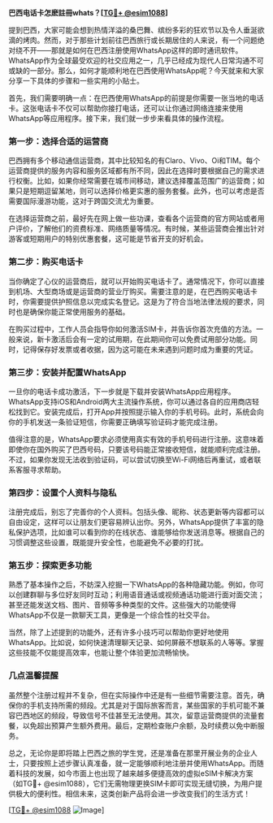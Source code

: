 **巴西电话卡怎麽註冊whats？[[TG💪+ @esim1088](https://t.me/s/esim1088)]**

提到巴西，大家可能会想到热情洋溢的桑巴舞、缤纷多彩的狂欢节以及令人垂涎欲滴的烤肉。然而，对于那些计划前往巴西旅行或长期居住的人来说，有一个问题绝对绕不开——那就是如何在巴西注册使用WhatsApp这样的即时通讯软件。WhatsApp作为全球最受欢迎的社交应用之一，几乎已经成为现代人日常沟通不可或缺的一部分。那么，如何才能顺利地在巴西使用WhatsApp呢？今天就来和大家分享一下具体的步骤和一些实用的小贴士。

首先，我们需要明确一点：在巴西使用WhatsApp的前提是你需要一张当地的电话卡。这张电话卡不仅可以帮助你接打电话，还可以让你通过网络连接来使用WhatsApp等应用程序。接下来，我们就一步步来看具体的操作流程。

### **第一步：选择合适的运营商**
巴西拥有多个移动通信运营商，其中比较知名的有Claro、Vivo、Oi和TIM。每个运营商提供的服务内容和服务区域都有所不同，因此在选择时要根据自己的需求进行权衡。比如，如果你经常需要在城市间移动，建议选择覆盖范围广的运营商；如果只是短期逗留某地，则可以选择价格更实惠的服务套餐。此外，也可以考虑是否需要国际漫游功能，这对于跨国交流尤为重要。

在选择运营商之前，最好先在网上做一些功课，查看各个运营商的官方网站或者用户评价，了解他们的资费标准、网络质量等情况。有时候，某些运营商会推出针对游客或短期用户的特别优惠套餐，这可能是节省开支的好机会。

### **第二步：购买电话卡**
当你确定了心仪的运营商后，就可以开始购买电话卡了。通常情况下，你可以直接到机场、大型商场或是运营商的营业厅购买。需要注意的是，在巴西购买电话卡时，你需要提供护照信息以完成实名登记。这是为了符合当地法律法规的要求，同时也是确保你能正常使用服务的基础。

在购买过程中，工作人员会指导你如何激活SIM卡，并告诉你首次充值的方法。一般来说，新卡激活后会有一定的试用期，在此期间你可以免费试用部分功能。同时，记得保存好发票或者收据，因为这可能在未来遇到问题时成为重要的凭证。

### **第三步：安装并配置WhatsApp**
一旦你的电话卡成功激活，下一步就是下载并安装WhatsApp应用程序。WhatsApp支持iOS和Android两大主流操作系统，你可以通过各自的应用商店轻松找到它。安装完成后，打开App并按照提示输入你的手机号码。此时，系统会向你的手机发送一条验证短信，你需要正确填写验证码才能完成注册。

值得注意的是，WhatsApp要求必须使用真实有效的手机号码进行注册。这意味着即使你在国外购买了巴西号码，只要该号码能正常接收短信，就能顺利完成注册。不过，如果你发现无法收到验证码，可以尝试切换至Wi-Fi网络后再重试，或者联系客服寻求帮助。

### **第四步：设置个人资料与隐私**
注册完成后，别忘了完善你的个人资料。包括头像、昵称、状态更新等内容都可以自由设定，这样可以让朋友们更容易辨认出你。另外，WhatsApp提供了丰富的隐私保护选项，比如谁可以看到你的在线状态、谁能够给你发送消息等。根据自己的习惯调整这些设置，既能提升安全性，也能避免不必要的打扰。

### **第五步：探索更多功能**
熟悉了基本操作之后，不妨深入挖掘一下WhatsApp的各种隐藏功能。例如，你可以创建群聊与多位好友同时互动；利用语音通话或视频通话功能进行面对面交流；甚至还能发送文档、图片、音频等多种类型的文件。这些强大的功能使得WhatsApp不仅是一款聊天工具，更像是一个综合性的社交平台。

当然，除了上述提到的功能外，还有许多小技巧可以帮助你更好地使用WhatsApp。比如说，如何快速清理聊天记录、如何屏蔽不想联系的人等等。掌握这些技能不仅能提高效率，也能让整个体验更加流畅愉快。

### **几点温馨提醒**
虽然整个注册过程并不复杂，但在实际操作中还是有一些细节需要注意。首先，确保你的手机支持所需的频段。尤其是对于国际旅客而言，某些国家的手机可能不兼容巴西地区的频段，导致信号不佳甚至无法使用。其次，留意运营商提供的流量套餐，以免超出预算产生额外费用。最后，定期检查账户余额，及时续费以免中断服务。

总之，无论你是即将踏上巴西之旅的学生党，还是准备在那里开展业务的企业人士，只要按照上述步骤认真准备，就一定能够顺利地注册并使用WhatsApp。而随着科技的发展，如今市面上也出现了越来越多便捷高效的虚拟eSIM卡解决方案（如TG💪+ @esim1088），它们无需物理更换SIM卡即可实现无缝切换，为用户提供极大的便利性。相信未来，这类创新产品将会进一步改变我们的生活方式！

[[TG💪+ @esim1088](https://t.me/s/esim1088) ![Image](https://i.postimg.cc/4NQfJmqS/Snipaste-2025-05-13-00-14-12.png)]
